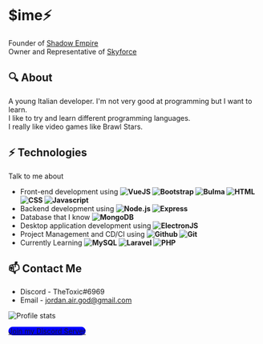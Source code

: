 # $ime⚡
Founder of [Shadow Empire](https://discord.gg/TNzpUSGQfU) <br>
Owner and Representative of [Skyforce](https://discord.gg/xJ6Qmn2AWw)

## 🔍 About
A young Italian developer. I'm not very good at programming but I want to learn. <br>
I like to try and learn different programming languages. <br>
I really like video games like Brawl Stars.

## ⚡ Technologies
Talk to me about
- Front-end development using **![VueJS](https://img.shields.io/badge/-VueJS-black?&logo=vue.js) ![Bootstrap](https://img.shields.io/badge/-Bootstrap-black?&logo=bootstrap) ![Bulma](https://img.shields.io/badge/-Bulma-black?&logo=bulma) ![HTML](https://img.shields.io/badge/-HTML-black?&logo=html5) ![CSS](https://img.shields.io/badge/-CSS-black?&logo=css3) ![Javascript](https://img.shields.io/badge/-Javascript-black?&logo=javascript)**
- Backend development using **![Node.js](https://img.shields.io/badge/-Node.js-black?&logo=node.js) ![Express](https://img.shields.io/badge/-Express-black?&logo=express)**
- Database that I know **![MongoDB](https://img.shields.io/badge/-MongoDB-black?&logo=mongodb)**
- Desktop application development using **![ElectronJS](https://img.shields.io/badge/-Electron-black?&logo=electron)**
- Project Management and CD/CI using **![Github](https://img.shields.io/badge/-Github-black?&logo=github) ![Git](https://img.shields.io/badge/-Git-black?&logo=git)**
- Currently Learning **![MySQL](https://img.shields.io/badge/-MySQL-black?&logo=mysql) ![Laravel](https://img.shields.io/badge/-Laravel-black?&logo=laravel) ![PHP](https://img.shields.io/badge/-PHP-black?&logo=php)**

## 📫 Contact Me
- Discord - TheToxic#6969
- Email - jordan.air.god@gmail.com

![Profile stats](https://github-readme-stats.vercel.app/api?username=thetoxicxx&show_icons=true&theme=tokyonight)

<a style="background-color: blue !important; border-radius: 10px !important" href="https://discord.gg/TNzpUSGQfU">Join my Discord Server</button>

